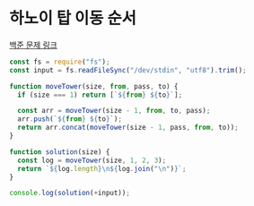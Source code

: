 # 하노이 탑 이동 순서

[백준 문제 링크](https://www.acmicpc.net/problem/11729)

```javascript
const fs = require("fs");
const input = fs.readFileSync("/dev/stdin", "utf8").trim();

function moveTower(size, from, pass, to) {
  if (size === 1) return [`${from} ${to}`];

  const arr = moveTower(size - 1, from, to, pass);
  arr.push(`${from} ${to}`);
  return arr.concat(moveTower(size - 1, pass, from, to));
}

function solution(size) {
  const log = moveTower(size, 1, 2, 3);
  return `${log.length}\n${log.join("\n")}`;
}

console.log(solution(+input));
```
